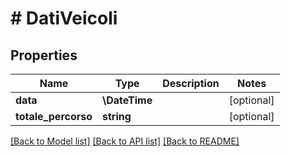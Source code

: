 # # DatiVeicoli

## Properties

Name | Type | Description | Notes
------------ | ------------- | ------------- | -------------
**data** | **\DateTime** |  | [optional]
**totale_percorso** | **string** |  | [optional]

[[Back to Model list]](../../README.md#models) [[Back to API list]](../../README.md#endpoints) [[Back to README]](../../README.md)
